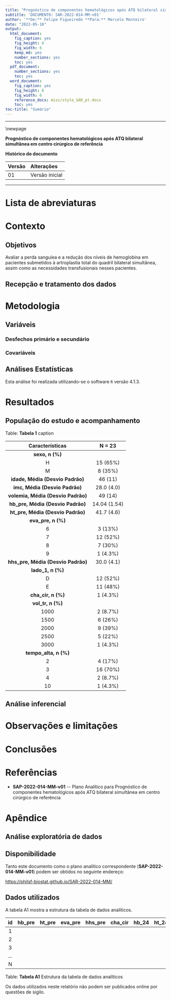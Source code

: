 ```yaml
---
title: "Prognóstico de componentes hematológicos após ATQ bilateral simultânea em centro cirúrgico de referência"
subtitle: 'DOCUMENTO: SAR-2022-014-MM-v01'
author: '**De:** Felipe Figueiredo **Para:** Marcelo Monteiro'
date: "2022-05-16"
output:
  html_document:
    fig_caption: yes
    fig_height: 6
    fig_width: 6
    keep_md: yes
    number_sections: yes
    toc: yes
  pdf_document:
    number_sections: yes
    toc: yes
  word_document:
    fig_caption: yes
    fig_height: 6
    fig_width: 6
    reference_docx: misc/style_SAR_pt.docx
    toc: yes
toc-title: "Sumário"
---
```




---

\newpage

**Prognóstico de componentes hematológicos após ATQ bilateral simultânea em centro cirúrgico de referência**

**Histórico do documento**


|Versão |Alterações     |
|:------|:--------------|
|01     |Versão inicial |



---

# Lista de abreviaturas

# Contexto

## Objetivos

Avaliar a perda sanguíea e a redução dos níveis de hemoglobina em pacientes submetidos à artroplastia total do quadril bilateral simultânea, assim como as necessidades transfusionais nesses pacientes.

## Recepção e tratamento dos dados

# Metodologia

## Variáveis

### Desfechos primário e secundário

### Covariáveis

## Análises Estatísticas

Esta análise foi realizada utilizando-se o software `R` versão 4.1.3.

# Resultados

## População do estudo e acompanhamento


Table: **Tabela 1** caption

|        **Características**         |  **N = 23**  |
|:----------------------------------:|:------------:|
|          __sexo, n (%)__           |              |
|                 H                  |   15 (65%)   |
|                 M                  |   8 (35%)    |
|  __idade, Média (Desvio Padrão)__  |   46 (11)    |
|   __imc, Média (Desvio Padrão)__   |  28.0 (4.0)  |
| __volemia, Média (Desvio Padrão)__ |   49 (14)    |
| __hb_pre, Média (Desvio Padrão)__  | 14.04 (1.54) |
| __ht_pre, Média (Desvio Padrão)__  |  41.7 (4.6)  |
|         __eva_pre, n (%)__         |              |
|                 6                  |   3 (13%)    |
|                 7                  |   12 (52%)   |
|                 8                  |   7 (30%)    |
|                 9                  |   1 (4.3%)   |
| __hhs_pre, Média (Desvio Padrão)__ |  30.0 (4.1)  |
|         __lado_1, n (%)__          |              |
|                 D                  |   12 (52%)   |
|                 E                  |   11 (48%)   |
|         __cha_cir, n (%)__         |   1 (4.3%)   |
|         __vol_tr, n (%)__          |              |
|                1000                |   2 (8.7%)   |
|                1500                |   6 (26%)    |
|                2000                |   9 (39%)    |
|                2500                |   5 (22%)    |
|                3000                |   1 (4.3%)   |
|       __tempo_alta, n (%)__        |              |
|                 2                  |   4 (17%)    |
|                 3                  |   16 (70%)   |
|                 4                  |   2 (8.7%)   |
|                 10                 |   1 (4.3%)   |



## Análise inferencial



# Observações e limitações

# Conclusões

# Referências

- **SAP-2022-014-MM-v01** -- Plano Analítico para Prognóstico de componentes hematológicos após ATQ bilateral simultânea em centro cirúrgico de referência

# Apêndice

## Análise exploratória de dados



## Disponibilidade

Tanto este documento como o plano analítico correspondente (**SAP-2022-014-MM-v01**) podem ser obtidos no seguinte endereço:

<!-- Este documento pode ser obtido no seguinte endereço: -->

<https://philsf-biostat.github.io/SAR-2022-014-MM/>

<!-- O cliente solicitou que esta análise seja mantida confidencial. -->
<!-- Tanto este documento como o plano analítico correspondente (**SAP-2022-014-MM-v01**) portanto não foram publicados online e apenas o título e o ano da análise foram incluídas no portfólio do consultor. -->
<!-- O portfólio pode ser visto em: -->

<!-- <https://philsf-biostat.github.io/> -->

## Dados utilizados

A tabela A1 mostra a estrutura  da tabela de dados analíticos.


| id  | hb_pre | ht_pre | eva_pre | hhs_pre | cha_cir | hb_24 | ht_24 | cha_24 | vol_24 | eva_24 | perda_hb_24 | perda_sang_24 | hb_48 | ht_48 | cha_48 | vol_48 | eva_48 | perda_hb_48 | perda_sang_48 | hhs_6s |
|:---:|:------:|:------:|:-------:|:-------:|:-------:|:-----:|:-----:|:------:|:------:|:------:|:-----------:|:-------------:|:-----:|:-----:|:------:|:------:|:------:|:-----------:|:-------------:|:------:|
|  1  |        |        |         |         |         |       |       |        |        |        |             |               |       |       |        |        |        |             |               |        |
|  2  |        |        |         |         |         |       |       |        |        |        |             |               |       |       |        |        |        |             |               |        |
|  3  |        |        |         |         |         |       |       |        |        |        |             |               |       |       |        |        |        |             |               |        |
| ... |        |        |         |         |         |       |       |        |        |        |             |               |       |       |        |        |        |             |               |        |
|  N  |        |        |         |         |         |       |       |        |        |        |             |               |       |       |        |        |        |             |               |        |

Table: **Tabela A1** Estrutura da tabela de dados analíticos

Os dados utilizados neste relatório não podem ser publicados online por questões de sigilo.
